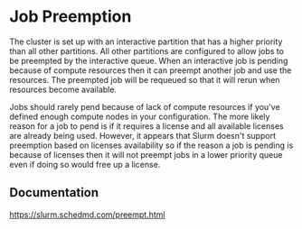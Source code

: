 # Job Preemption

The cluster is set up with an interactive partition that has a higher priority than all other partitions.
All other partitions are configured to allow jobs to be preempted by the interactive queue.
When an interactive job is pending because of compute resources then it can preempt another job and use the resources.
The preempted job will be requeued so that it will rerun when resources become available.

Jobs should rarely pend because of lack of compute resources if you've defined enough compute nodes in your configuration.
The more likely reason for a job to pend is if it requires a license and all available licenses are already being used.
However, it appears that Slurm doesn't support preemption based on licenses availability so if the reason a job is pending is
because of licenses then it will not preempt jobs in a lower priority queue even if doing so would free up a license.

## Documentation

https://slurm.schedmd.com/preempt.html
